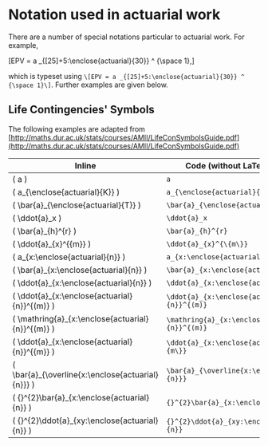 # Notation used in actuarial work

There are a number of special notations particular to actuarial work.  For example, 

\[EPV = a _{[25]+5:\enclose{actuarial}{30}} ^ {\space 1},\]

which is typeset using `\[EPV = a _{[25]+5:\enclose{actuarial}{30}} ^ {\space 1}\]`. Further examples are given below.

## Life Contingencies' Symbols ##

The following examples are adapted from [http://maths.dur.ac.uk/stats/courses/AMII/LifeConSymbolsGuide.pdf](http://maths.dur.ac.uk/stats/courses/AMII/LifeConSymbolsGuide.pdf)

| Inline                                                | Code (without LaTeX delimiters)                       | 
| ----------------------------------------------------- | ----------------------------------------------------- | 
| \( a \)                                               |  `a`                                                  | 
| \( a_{\enclose{actuarial}{K}} \)                      |  `a_{\enclose{actuarial}{K}}`                         | 
| \( \bar{a}_{\enclose{actuarial}{T}} \)                |  `\bar{a}_{\enclose{actuarial}{T}}`                   | 
| \( \ddot{a}_x \)                                      |  `\ddot{a}_x`                                         | 
| \( \bar{a}_{h}^{r} \)                                 |  `\bar{a}_{h}^{r}`                                    | 
| \( \ddot{a}_{x}^{\{m\}} \)                            |  `\ddot{a}_{x}^{\{m\}}`                               | 
| \( a_{x:\enclose{actuarial}{n}} \)                    |  `a_{x:\enclose{actuarial}{n}}`                       | 
| \( \bar{a}_{x:\enclose{actuarial}{n}} \)              |  `\bar{a}_{x:\enclose{actuarial}{n}}`                 | 
| \( \ddot{a}_{x:\enclose{actuarial}{n}} \)             |  `\ddot{a}_{x:\enclose{actuarial}{n}}`                | 
| \( \ddot{a}_{x:\enclose{actuarial}{n}}^{(m)} \)       |  `\ddot{a}_{x:\enclose{actuarial}{n}}^{(m)}`          | 
| \( \mathring{a}_{x:\enclose{actuarial}{n}}^{(m)} \)   |  `\mathring{a}_{x:\enclose{actuarial}{n}}^{(m)}`      | 
| \( \ddot{a}_{x:\enclose{actuarial}{n}}^{\{m\}} \)     |  `\ddot{a}_{x:\enclose{actuarial}{n}}^{\{m\}}`        | 
| \( \bar{a}_{\overline{x:\enclose{actuarial}{n}}} \)   |  `\bar{a}_{\overline{x:\enclose{actuarial}{n}}}`      | 
| \( {}^{2}\bar{a}_{x:\enclose{actuarial}{n}} \)        |  `{}^{2}\bar{a}_{x:\enclose{actuarial}{n}}`           | 
| \( {}^{2}\ddot{a}_{xy:\enclose{actuarial}{n}} \)      |  `{}^{2}\ddot{a}_{xy:\enclose{actuarial}{n}}`         | 
